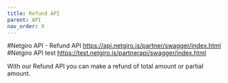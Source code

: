 ```yaml
---
title: Refund API
parent: API
nav_order: 9
---
```


#Netgiro API - Refund API
https://api.netgiro.is/partner/swagger/index.html
#Netgiro API test
https://test.netgiro.is/partnerapi/swagger/index.html

With our Refund API you can make a refund of total amount or partial amount.
